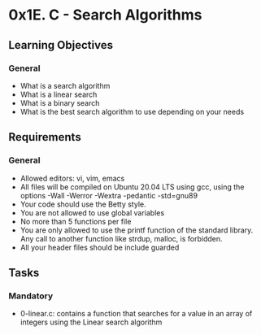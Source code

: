 # 0x1E. C - Search Algorithms

## Learning Objectives
### General
- What is a search algorithm
- What is a linear search
- What is a binary search
- What is the best search algorithm to use depending on your needs

## Requirements
### General
- Allowed editors: vi, vim, emacs
- All files will be compiled on Ubuntu 20.04 LTS using gcc, using the options -Wall -Werror -Wextra -pedantic -std=gnu89
- Your code should use the Betty style.
- You are not allowed to use global variables
- No more than 5 functions per file
- You are only allowed to use the printf function of the standard library. Any call to another function like strdup, malloc,  is forbidden.
- All your header files should be include guarded

## Tasks
### Mandatory
- 0-linear.c: contains a function that searches for a value in an array of integers using the Linear search algorithm
